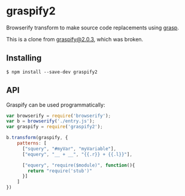 # graspify2

Browserify transform to make source code replacements using [grasp](http://www.graspjs.com/).

This is a clone from [graspify@2.0.3](https://www.npmjs.com/package/graspify), which was broken.


## Installing

`$ npm install --save-dev graspify2`


## API

Graspify can be used programmatically:

```js
var browserify = require('browserify');
var b = browserify('./entry.js');
var graspify = require('graspify2');

b.transform(graspify, {
    patterns: [
      ["squery", "#myVar", "myVariable"],
      ["equery", "__ + __", "{{.r}} + {{.l}}"],

      ["equery", "require($module)", function(){
        return "require('stub')"
      }]
    ]
})
```
